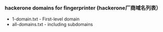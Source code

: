 ### hackerone domains for fingerprinter (hackerone厂商域名列表）

 - 1-domain.txt - First-level domain
 - all-domains.txt - including subdomains
